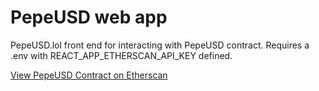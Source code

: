 # PepeUSD web app

PepeUSD.lol front end for interacting with PepeUSD contract. Requires a .env with REACT_APP_ETHERSCAN_API_KEY defined.

[View PepeUSD Contract on Etherscan](https://etherscan.io/address/0xed7fd16423Bc19b9143313ac5E4B7F731D714e97)